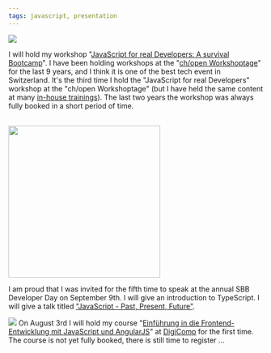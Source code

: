 ```yaml
---
tags: javascript, presentation
---
```


[<img class="jb-main-img" src="https://lh3.googleusercontent.com/-W0WFYLMqWpI/VbNUJ6bUN4I/AAAAAAAACUE/FCHCIprZzGI/s128-Ic42/ch-open-logo.gif">](https://www.ch-open.ch/wstage/workshop-tage/programm/)

I will hold my workshop "[JavaScript for real Developers: A survival Bootcamp](https://www.ch-open.ch/wstage/workshop-tage/programm/ws-1-javascript-for-real-developers-ein-survival-bootcamp/)".
I have been holding workshops at the "[ch/open Workshoptage](https://www.ch-open.ch/wstage/workshop-tage/programm/)" for the last 9 years, and I think it is one of the best tech event in Switzerland.
It's the third time I hold the "JavaScript for real Developers" workshop at the "ch/open Workshoptage" (but I have held the same content at many [in-house trainings](http://www.ivorycode.com/#schulung)). The last two years the workshop was always fully booked in a short period of time.

<br/>
<img class="jb-main-img" src="https://lh3.googleusercontent.com/-tO5TCWxwoFo/VbNXFSRJ7wI/AAAAAAAACUc/mkwrGRWRWbg/s553-Ic42/SBB-Logo-e1406643561652.png" width="300px">

I am proud that I was invited for the fifth time to speak at the annual SBB Developer Day on September 9th. I will give an introduction to TypeScript.
I will give a talk titled ["JavaScript - Past, Present, Future"](https://ssl.hostpark.net/bkaiser.ch/sise/2015/program.html).


[<img class="jb-main-img" src="https://lh3.googleusercontent.com/-PZEHeeO-T-o/VbNYQEqeI7I/AAAAAAAACU0/0xrIcK9MAjU/s300-Ic42/digi_logo.png">](https://www.digicomp.ch/de/einfuehrung-in-die-frontend-entwicklung-mit-javascript-und-angularjs)
On August 3rd I will hold my course "[Einführung in die Frontend-Entwicklung mit JavaScript und AngularJS](https://www.digicomp.ch/de/einfuehrung-in-die-frontend-entwicklung-mit-javascript-und-angularjs)" at [DigiComp](https://www.digicomp.ch/) for the first time. The course is not yet fully booked, there is still time to register ...